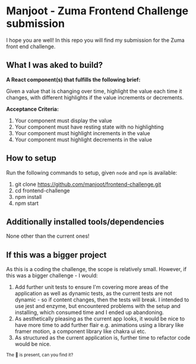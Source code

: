 # Manjoot - Zuma Frontend Challenge submission

I hope you are well! In this repo you will find my submission for the Zuma front end challenge.

## What I was aked to build?

**A React component(s) that fulfills the following brief:**

Given a value that is changing over time, highlight the value each time it changes, with different highlights if the value increments or decrements.

**Acceptance Criteria:**

1. Your component must display the value
2. Your component must have resting state with no highlighting
3. Your component must highlight increments in the value
4. Your component must highlight decrements in the value

## How to setup

Run the following commands to setup, given `node` and `npm` is available:

1. git clone https://github.com/manjoot/frontend-challenge.git
2. cd frontend-challenge
3. npm install
4. npm start

## Additionally installed tools/dependencies

None other than the current ones!

## If this was a bigger project

As this is a coding the challenge, the scope is relatively small. However, if this was a bigger challenge - I would:

1. Add further unit tests to ensure I'm covering more areas of the application as well as dynamic tests, as the current tests are not dynamic - so if content changes, then the tests will break. I intended to use jest and enzyme, but encountered problems with the setup and installing, which consumed time and I ended up abandoning.
2. As aesthetically pleasing as the current app looks, it would be nice to have more time to add further flair e.g. animations using a library like framer motion, a component library like chakra ui etc.
3. As structured as the current application is, further time to refactor code would be nice.

<sub>The 🐸 is present, can you find it?</sub>
